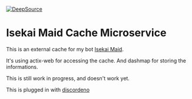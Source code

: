 [![DeepSource](https://deepsource.io/gh/TriForMine/isekaimaid-cache-microservice.svg/?label=active+issues&show_trend=true&token=Zbsgup2Gr-CCAULgoER8AY5M)](https://deepsource.io/gh/TriForMine/isekaimaid-cache-microservice/?ref=repository-badge)

# Isekai Maid Cache Microservice
This is an external cache for my bot [Isekai Maid](https://www.isekaimaid.xyz).

It's using actix-web for accessing the cache.
And dashmap for storing the informations.

This is still work in progress, and doesn't work yet.

This is plugged in with [discordeno](https://github.com/discordeno/discordeno)


